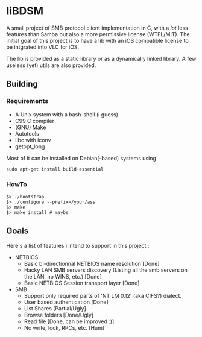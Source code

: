 # liBDSM

A small project of SMB protocol client implementation in C, with a _lot_ less
features than Samba but also a more permissive license (WTFL/MIT). The initial
goal of this project is to have a lib with an iOS compatible license to be
intgrated into VLC for iOS.

The lib is provided as a static library or as a dynamically linked library. A
few useless (yet) utils are also provided.

## Building

### Requirements

* A Unix system with a bash-shell (i guess)
* C99 C compiler
* (GNU) Make
* Autotools
* libc with iconv
* getopt_long

Most of it can be installed on Debian(-based) systems using

    sudo apt-get install build-essential

### HowTo

    $> ./bootstrap
    $> ./configure --prefix=/your/ass
    $> make
    $> make install # maybe

## Goals

Here's a list of features i intend to support in this project :
* NETBIOS
  * Basic bi-directionnal NETBIOS name resolution [Done]
  * Hacky LAN SMB servers discovery (Listing all the smb servers on the LAN, no WINS, etc.) [Done]
  * Basic NETBIOS Session transport layer [Done]
* SMB
  * Support only required parts of 'NT LM 0.12' (aka CIFS?) dialect.
  * User based authentication [Done]
  * List Shares [Partial/Ugly]
  * Browse folders [Done/Ugly]
  * Read file [Done, can be improved :)]
  * No write, lock, RPCs, etc. [Hum]
